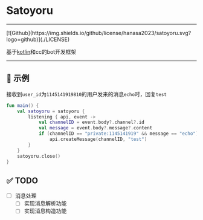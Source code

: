 # Satoyoru

<hr>
[![Github](https://img.shields.io/github/license/hanasa2023/satoyoru.svg?logo=github)](./LICENSE)

基于[kotlin](https://kotlinlang.org)和cc的bot开发框架

<hr>

## 📝 示例

接收到```user_id```为```1145141919810```的用户发来的消息```echo```时，回复```test```

```kotlin
fun main() {
    val satoyoru = satoyoru {
        listening { api, event ->
            val channelID = event.body?.channel?.id
            val message = event.body?.message?.content
            if (channelID == "private:1145141919" && message == "echo")
                api.createMessage(channelID, "test")
        }
    }
    satoyoru.close()
}
```

## ✅ TODO

- [ ] 消息处理
    - [ ] 实现消息解析功能
    - [ ] 实现消息构造功能